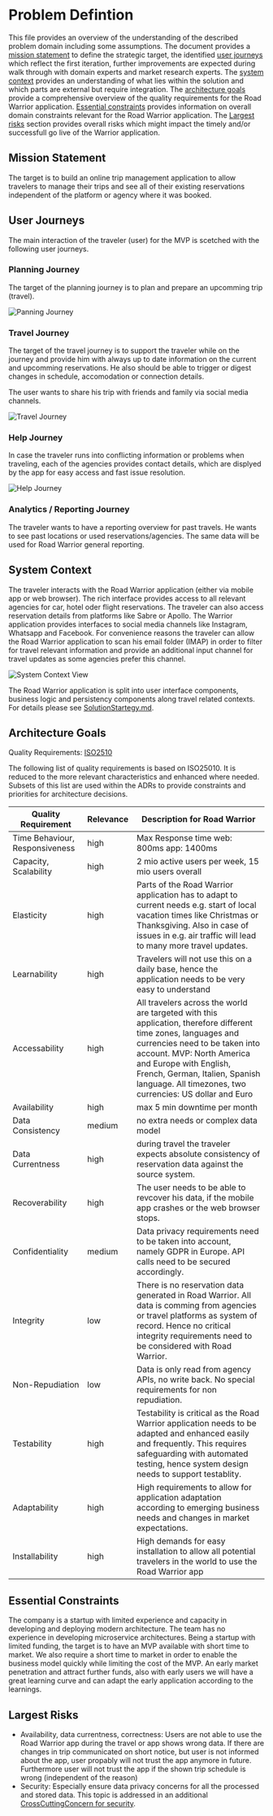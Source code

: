 # Problem Defintion

This file provides an overview of the understanding of the described problem domain including some assumptions. The document provides a [mission statement](#mission-statement) to define the strategic target, the identified [user journeys](#user-journeys) which reflect the first iteration, further improvements are expected during walk through with domain experts and market research experts.
The [system context](#system-context) provides an understanding of what lies within the solution and which parts are external but require integration.
The [architecture goals](#architecture-goals) provide a comprehensive overview of the quality requirements for the Road Warrior application. 
[Essential constraints](#essential-constraints) provides information on overall domain constraints relevant for the Road Warrior application.
The [Largest risks](#largest-risks) section provides overall risks which might impact the timely and/or successfull go live of the Warrior application.

## Mission Statement

The target is to build an online trip management application to allow travelers to manage their trips and see all of their existing reservations independent of the platform or agency where it was booked.

## User Journeys

The main interaction of the traveler (user) for the MVP is scetched with the following user journeys. 

### Planning Journey

The target of the planning journey is to plan and prepare an upcomming trip (travel).

![Panning Journey](PlanningJourney.png)

### Travel Journey

The target of the travel journey is to support the traveler while on the journey and provide him with always up to date information on the current and upcomming reservations. He also should be able to trigger or digest changes in schedule, accomodation or connection details.

The user wants to share his trip with friends and family via social media channels.

![Travel Journey](TravelJourney.png)

### Help Journey

In case the traveler runs into conflicting information or problems when traveling, each of the agencies provides contact details, which are displyed by the app for easy access and fast issue resolution.

![Help Journey](HelpJourney.png)

### Analytics / Reporting Journey

The traveler wants to have a reporting overview for past travels. He wants to see past locations or used reservations/agencies. The same data will be used for Road Warrior general reporting.

## System Context

The traveler interacts with the Road Warrior application (either via mobile app or web browser). The rich interface provides access to all relevant agencies for car, hotel oder flight reservations. 
The traveler can also access reservation details from platforms like Sabre or Apollo.
The Warrior application provides interfaces to social media channels like Instagram, Whatsapp and Facebook.
For convenience reasons the traveler can allow the Road Warrior application to scan his email folder (IMAP) in order to filter for travel relevant information and provide an additional input channel for travel updates as some agencies prefer this channel.

![System Context View](SystemContextView.png)

The Road Warrior application is split into user interface components, business logic and persistency components along travel related contexts. For details please see [SolutionStartegy.md](/02%20SolutionStrategy/SolutionStrategy.md).

## Architecture Goals

Quality Requirements: [ISO2510](https://iso25000.com/index.php/en/iso-25000-standards/iso-25010)

The following list of quality requirements is based on ISO25010. It is reduced to the more relevant characteristics and enhanced where needed. Subsets of this list are used within the ADRs to provide constraints and priorities for architecture decisions.

| Quality Requirement | Relevance | Description for Road Warrior |
| --- | --- | --- |
| Time Behaviour, Responsiveness | high | Max Response time web: 800ms app: 1400ms|
| Capacity, Scalability | high | 2 mio active users per week, 15 mio users overall |
| Elasticity | high | Parts of the Road Warrior application has to adapt to current needs e.g. start of local vacation times like Christmas or Thanksgiving. Also in case of issues in e.g. air traffic will lead to many more travel updates. |
| Learnability | high | Travelers will not use this on a daily base, hence the application needs to be very easy to understand |
| Accessability | high | All travelers across the world are targeted with this application, therefore different time zones, languages and currencies need to be taken into account. MVP: North America and Europe with English, French, German, Italien, Spanish language. All timezones, two currencies: US dollar and Euro |
| Availability | high | max 5 min downtime per month|
| Data Consistency | medium | no extra needs or complex data model |
| Data Currentness | high | during travel the traveler expects absolute consistency of reservation data against the source system. |
| Recoverability | high | The user needs to be able to revcover his data, if the mobile app crashes or the web browser stops. |
| Confidentiality | medium | Data privacy requirements need to be taken into account, namely GDPR in Europe. API calls need to be secured accordingly.|
| Integrity | low | There is no reservation data generated in Road Warrior. All data is comming from agencies or travel platforms as system of record. Hence no critical integrity requirements need to be considered with Road Warrior.|
| Non-Repudiation | low | Data is only read from agency APIs, no write back. No special requirements for non repudiation.|
| Testability | high | Testability is critical as the Road Warrior application needs to be adapted and enhanced easily and frequently. This requires safeguarding with automated testing, hence system design needs to support testablity.|
| Adaptability | high | High requirements to allow for application adaptation according to emerging business needs and changes in market expectations.|
| Installability | high | High demands for easy installation to allow all potential travelers in the world to use the Road Warrior app|


## Essential Constraints

The company is a startup with limited experience and capacity in developing and deploying modern architecture. The team has no experience in developing microservice architectures. 
Being a startup with limited funding, the target is to have an MVP available with short time to market.
We also require a short time to market in order to enable the business model quickly while limiting the cost of the MVP. An early market penetration and attract further funds, also with early users we will have a great learning curve and can adapt the early application according to the learnings.

## Largest Risks

* Availability, data currentness, correctness: Users are not able to use the Road Warrior app during the travel or app shows wrong data. If there are changes in trip communicated on short notice, but user is not informed about the app, user propably will not trust the app anymore in future. Furthermore user will not trust the app if the shown trip schedule is wrong (independent of the reason)
* Security: Especially ensure data privacy concerns for all the processed and stored data. This topic is addressed in an additional [CrossCuttingConcern for security](/03%20SolutionDetails/CrossCuttingConcern_Security.md).
